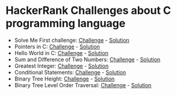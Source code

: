 # HackerRank Challenges about C programming language

- Solve Me First challenge: [Challenge](https://www.hackerrank.com/challenges/solve-me-first/problem) - [Solution](https://github.com/monoprosito/hackerrank_challenges/tree/master/C/solve_me_first)
- Pointers in C: [Challenge](https://www.hackerrank.com/challenges/pointer-in-c/problem) - [Solution](https://github.com/monoprosito/hackerrank_challenges/tree/master/C/pointers_in_c)
- Hello World in C: [Challenge](https://www.hackerrank.com/challenges/hello-world-c/problem) - [Solution](https://github.com/monoprosito/hackerrank_challenges/tree/master/C/hello_world)
- Sum and Difference of Two Numbers: [Challenge](https://www.hackerrank.com/challenges/sum-numbers-c/problem) - [Solution](https://github.com/monoprosito/hackerrank_challenges/tree/master/C/sum_and_difference_of_two_numbers)
- Greatest Integer: [Challenge](https://www.hackerrank.com/challenges/functions-in-c/problem) - [Solution](https://github.com/monoprosito/hackerrank_challenges/tree/master/C/greatest_integer)
- Conditional Statements: [Challenge](https://www.hackerrank.com/challenges/conditional-statements-in-c/problem) - [Solution](https://github.com/monoprosito/hackerrank_challenges/tree/master/C/conditional_statements)
- Binary Tree Height: [Challenge](https://www.hackerrank.com/challenges/tree-height-of-a-binary-tree/problem) - [Solution](https://github.com/monoprosito/hackerrank_challenges/tree/master/C/binary_tree_height)
- Binary Tree Level Order Traversal: [Challenge](https://www.hackerrank.com/challenges/tree-level-order-traversal/problem) - [Solution](https://github.com/monoprosito/hackerrank_challenges/tree/master/C/binary_tree_level_order_traversal)
